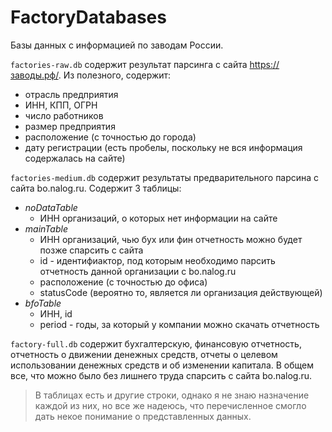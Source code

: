 # FactoryDatabases
Базы данных с информацией по заводам России.

```factories-raw.db``` содержит результат парсинга с сайта https://заводы.рф/. Из полезного, содержит:
- отрасль предприятия
- ИНН, КПП, ОГРН
- число работников
- размер предприятия
- расположение (с точностью до города)
- дату регистрации
(есть пробелы, поскольку не вся информация содержалась на сайте)

```factories-medium.db``` содержит результаты предварительного парсина с сайта bo.nalog.ru. Содержит 3 таблицы:
- *noDataTable*
    - ИНН организаций, о которых нет информации на сайте
- *mainTable*
    - ИНН организаций, чью бух или фин отчетность можно будет позже спарсить с сайта
    - id - идентифиактор, под которым необходимо парсить отчетность данной организации с bo.nalog.ru
    - расположение (с точностью до офиса)
    - statusCode (вероятно то, является ли организация действующей)
- *bfoTable*
    - ИНН, id
    - period - годы, за который у компании можно скачать отчетность

```factory-full.db``` содержит бухгалтерскую, финансовую отчетность, отчетность о движении денежных средств, отчеты о целевом использовании денежных средств и об изменении капитала. В общем все, что можно было без лишнего труда спарсить с сайта bo.nalog.ru. 

> В таблицах есть и другие строки, однако я не знаю назначение каждой из них, но все же надеюсь, что перечисленное смогло дать некое понимание о представленных данных.

